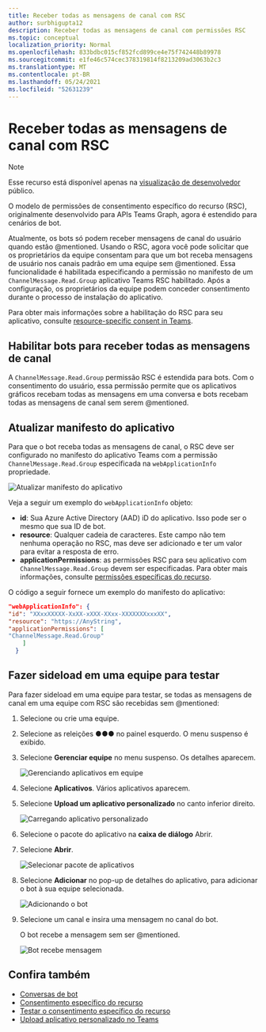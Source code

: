 ```yaml
---
title: Receber todas as mensagens de canal com RSC
author: surbhigupta12
description: Receber todas as mensagens de canal com permissões RSC
ms.topic: conceptual
localization_priority: Normal
ms.openlocfilehash: 833bdbc015cf852fcd899ce4e75f742448b89978
ms.sourcegitcommit: e1fe46c574cec378319814f8213209ad3063b2c3
ms.translationtype: MT
ms.contentlocale: pt-BR
ms.lasthandoff: 05/24/2021
ms.locfileid: "52631239"
---
```

# <a name="receive-all-channel-messages-with-rsc"></a>Receber todas as mensagens de canal com RSC

> [!NOTE]
> Esse recurso está disponível apenas na [visualização de desenvolvedor](../../../resources/dev-preview/developer-preview-intro.md) público.

O modelo de permissões de consentimento específico do recurso (RSC), originalmente desenvolvido para APIs Teams Graph, agora é estendido para cenários de bot.

Atualmente, os bots só podem receber mensagens de canal do usuário quando estão @mentioned. Usando o RSC, agora você pode solicitar que os proprietários da equipe consentam para que um bot receba mensagens de usuário nos canais padrão em uma equipe sem @mentioned. Essa funcionalidade é habilitada especificando a permissão no manifesto de um `ChannelMessage.Read.Group` aplicativo Teams RSC habilitado. Após a configuração, os proprietários da equipe podem conceder consentimento durante o processo de instalação do aplicativo.

Para obter mais informações sobre a habilitação do RSC para seu aplicativo, consulte [resource-specific consent in Teams](/microsoftteams/platform/graph-api/rsc/resource-specific-consent#update-your-teams-app-manifest).

## <a name="enable-bots-to-receive-all-channel-messages"></a>Habilitar bots para receber todas as mensagens de canal

A `ChannelMessage.Read.Group` permissão RSC é estendida para bots. Com o consentimento do usuário, essa permissão permite que os aplicativos gráficos recebam todas as mensagens em uma conversa e bots recebam todas as mensagens de canal sem serem @mentioned.

## <a name="update-app-manifest"></a>Atualizar manifesto do aplicativo

Para que o bot receba todas as mensagens de canal, o RSC deve ser configurado no manifesto do aplicativo Teams com a permissão `ChannelMessage.Read.Group` especificada na `webApplicationInfo` propriedade.

![Atualizar manifesto do aplicativo](~/bots/how-to/conversations/Media/appmanifest.png)

Veja a seguir um exemplo do `webApplicationInfo` objeto:

* **id**: Sua Azure Active Directory (AAD) iD do aplicativo. Isso pode ser o mesmo que sua ID de bot.
* **resource**: Qualquer cadeia de caracteres. Este campo não tem nenhuma operação no RSC, mas deve ser adicionado e ter um valor para evitar a resposta de erro.
* **applicationPermissions**: as permissões RSC para seu aplicativo com `ChannelMessage.Read.Group` devem ser especificadas. Para obter mais informações, consulte [permissões específicas do recurso](/microsoftteams/platform/graph-api/rsc/resource-specific-consent#resource-specific-permissions).

O código a seguir fornece um exemplo do manifesto do aplicativo:

```json
"webApplicationInfo": {
"id": "XXxxXXXXX-XxXX-xXXX-XXxx-XXXXXXXxxxXX",
"resource": "https://AnyString",
"applicationPermissions": [
"ChannelMessage.Read.Group"
    ]
  }
```

## <a name="sideload-in-a-team-to-test"></a>Fazer sideload em uma equipe para testar

Para fazer sideload em uma equipe para testar, se todas as mensagens de canal em uma equipe com RSC são recebidas sem @mentioned:

1. Selecione ou crie uma equipe.
1. Selecione as releições &#x25CF;&#x25CF;&#x25CF; no painel esquerdo. O menu suspenso é exibido.
1. Selecione **Gerenciar equipe** no menu suspenso. Os detalhes aparecem.

   ![Gerenciando aplicativos em equipe](~/bots/how-to/conversations/Media/managingteam.png)

1. Selecione **Aplicativos**. Vários aplicativos aparecem.
1. Selecione **Upload um aplicativo personalizado** no canto inferior direito.

    ![Carregando aplicativo personalizado](~/bots/how-to/conversations/Media/uploadingcustomapp.png)

1. Selecione o pacote do aplicativo na **caixa de diálogo** Abrir.
1. Selecione **Abrir**.

    ![Selecionar pacote de aplicativos](~/bots/how-to/conversations/Media/selectapppackage.png)

1. Selecione **Adicionar** no pop-up de detalhes do aplicativo, para adicionar o bot à sua equipe selecionada.

    ![Adicionando o bot](~/bots/how-to/conversations/Media/addingbot.png)

1. Selecione um canal e insira uma mensagem no canal do bot.

    O bot recebe a mensagem sem ser @mentioned.

    ![Bot recebe mensagem](~/bots/how-to/conversations/Media/botreceivingmessage.png)

## <a name="see-also"></a>Confira também

* [Conversas de bot](/microsoftteams/platform/bots/how-to/conversations/conversation-basics)
* [Consentimento específico do recurso](/microsoftteams/resource-specific-consent)
* [Testar o consentimento específico do recurso](/microsoftteams/platform/graph-api/rsc/test-resource-specific-consent)
* [Upload aplicativo personalizado no Teams](~/concepts/deploy-and-publish/apps-upload.md)
